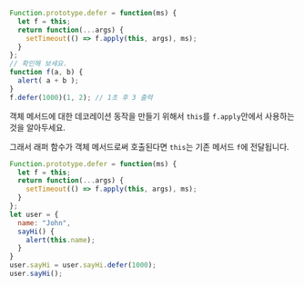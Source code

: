 
```js run
Function.prototype.defer = function(ms) {
  let f = this;
  return function(...args) {
    setTimeout(() => f.apply(this, args), ms);
  }
};
// 확인해 보세요.
function f(a, b) {
  alert( a + b );
}
f.defer(1000)(1, 2); // 1초 후 3 출력
```

객체 메서드에 대한 데코레이션 동작을 만들기 위해서 `this`를 `f.apply`안에서 사용하는 것을 알아두세요.

그래서 래퍼 함수가 객체 메서드로써 호출된다면 `this`는 기존 메서드 `f`에 전달됩니다.

```js run
Function.prototype.defer = function(ms) {
  let f = this;
  return function(...args) {
    setTimeout(() => f.apply(this, args), ms);
  }
};
let user = {
  name: "John",
  sayHi() {
    alert(this.name);
  }
}
user.sayHi = user.sayHi.defer(1000);
user.sayHi();
```
